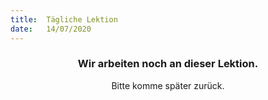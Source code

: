 ```yaml
---
title:  Tägliche Lektion
date:   14/07/2020
---
```


### <center>Wir arbeiten noch an dieser Lektion.</center>
<center>Bitte komme später zurück.</center>